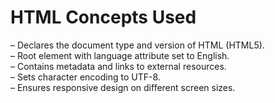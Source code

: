 # HTML Concepts Used
__<!DOCTYPE html>__ – Declares the document type and version of HTML (HTML5).<br>
__<html lang="en">__ – Root element with language attribute set to English.<br>
__<head>__ – Contains metadata and links to external resources.<br>
__<meta charset="UTF-8">__ – Sets character encoding to UTF-8.<br>
__<meta name="viewport">__ – Ensures responsive design on different screen sizes.<br>
__<title>__ – Sets the browser tab title.<br>
__<link>__ – Links an external CSS file (style.css).<br>
__<body>__ – Contains the visible content of the webpage.<br>
__<img>__ – Embeds an image using an external URL.<br>
__<div>__ – Used as a container for grouping elements.<br>
__<p>__ – Defines a paragraph.<br>
__<h4>__ – Defines a level 4 heading.<br>
__<script>__ – Links an external JavaScript file (script.js).<br>
__id and class Attributes__ – Used to target elements for styling and scripting.



# CSS Concepts Used
__Universal Selector (*)__ – Applies styles to all elements.<br>
__margin and padding__ – Sets outer and inner spacing.<br>
__box-sizing: border-box__ – Includes padding and border in element's width and height calculation.<br>

### Height and Width <br>
__height, width__ – Sets dimensions of elements. <br>

### Flexbox <br>
__display: flex__ – Enables flexbox layout.<br>
__align-items__ – Aligns items along the Y-axis.<br>
__justify-content__ – Aligns items along the X-axis.<br>

### Positioning <br>
__position: absolute__ – Positions element relative to the nearest positioned ancestor.<br>
__transform: translate()__ – Offsets the element from its position.<br>

### Image Styling <br>
__object-fit: cover__ – Ensures the image maintains its aspect ratio while filling the container.<br>
__border-radius__ – Makes the image circular.<br>

### Box Styling <br>
__box-shadow__ – Applies a shadow to the element.<br>
__background-color__ – Sets background color.<br>
__color__ – Sets text color.<br>

### Text Styling <br>
__margin-top__ – Adds space above the element.



# JavaScript Concepts Used
## Object and Array
__Array of objects – testimonials[]__ stores multiple testimonial objects.<br>
__Object Destructuring__ – Extracts name, photoUrl, and text from the current object.<br>

## DOM Manipulation
__document.querySelector()__ – Selects DOM elements using CSS selectors.<br>
__Element Properties__ – img.src, innerText – Updates element content.<br>

## Functions
__Function Declaration__ – function updateTestimonial() defines a function.<br>
__Hoisting – updateTestimonial()__ is called before its declaration.<br>

## Conditional Statements
__if statement__ – Resets idx when it reaches the array length.<br>

## Timers
__setTimeout()__ – Calls updateTestimonial() after a delay of 1000 ms (1 second).<br>

## Template Literals (via destructuring)
Used for cleaner assignment of object values to variables.
